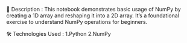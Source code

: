 📝 Description : 
      This notebook demonstrates basic usage of NumPy by creating a 1D array and reshaping it into a 2D array. It’s a foundational exercise to understand NumPy operations for beginners.

🛠️ Technologies Used : 
      1.Python
      2.NumPy
